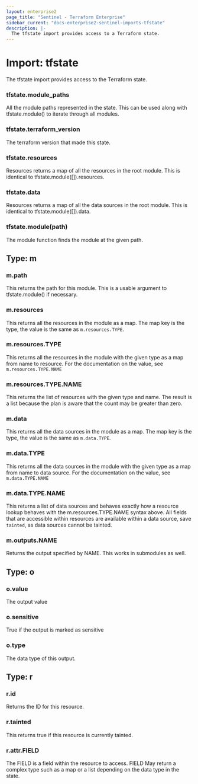 ```yaml
---
layout: enterprise2
page_title: "Sentinel - Terraform Enterprise"
sidebar_current: "docs-enterprise2-sentinel-imports-tfstate"
description: |-
  The tfstate import provides access to a Terraform state.
---
```


# Import: tfstate

The tfstate import provides access to the Terraform state.

### tfstate.module_paths

All the module paths represented in the state. This can be used along
with tfstate.module() to iterate through all modules.

### tfstate.terraform_version

The terraform version that made this state.

### tfstate.resources

Resources returns a map of all the resources in the root module.
This is identical to tfstate.module([]).resources.

### tfstate.data

Resources returns a map of all the data sources in the root module.
This is identical to tfstate.module([]).data.

### tfstate.module(path)

The module function finds the module at the given path.

## Type: m

### m.path

This returns the path for this module. This is a usable argument to
tfstate.module() if necessary.

### m.resources

This returns all the resources in the module as a map. The map
key is the type, the value is the same as `m.resources.TYPE`.

### m.resources.TYPE

This returns all the resources in the module with the given type
as a map from name to resource. For the documentation on the
value, see `m.resources.TYPE.NAME`

### m.resources.TYPE.NAME

This returns the list of resources with the given type and name. The
result is a list because the plan is aware that the count may be greater
than zero.

### m.data

This returns all the data sources in the module as a map. The map key is the
type, the value is the same as `m.data.TYPE`.

### m.data.TYPE

This returns all the data sources in the module with the given type as a map
from name to data source. For the documentation on the value, see
`m.data.TYPE.NAME`

### m.data.TYPE.NAME

This returns a list of data sources and behaves exactly how a resource lookup
behaves with the m.resources.TYPE.NAME syntax above. All fields that are
accessible within resources are available within a data source, save `tainted`,
as data sources cannot be tainted.

### m.outputs.NAME

Returns the output specified by NAME. This works in submodules as well.

## Type: o

### o.value

The output value

### o.sensitive

True if the output is marked as sensitive

### o.type

The data type of this output.

## Type: r

### r.id

Returns the ID for this resource.

### r.tainted

This returns true if this resource is currently tainted.

### r.attr.FIELD

The FIELD is a field within the resource to access. FIELD May return
a complex type such as a map or a list depending on the data type in the
state.


